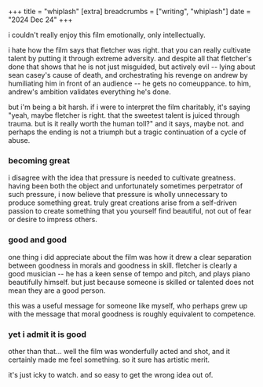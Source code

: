 +++
title = "whiplash"
[extra]
breadcrumbs = ["writing", "whiplash"]
date = "2024 Dec 24"
+++

i couldn't really enjoy this film emotionally, only intellectually.

i hate how the film says that fletcher was right. that you can really cultivate
talent by putting it through extreme adversity. and despite all that fletcher's
done that shows that he is not just misguided, but actively evil -- lying
about sean casey's cause of death, and orchestrating his revenge on andrew
by humiliating him in front of an audience -- he gets no comeuppance. to him,
andrew's ambition validates everything he's done.

but i'm being a bit harsh. if i were to interpret the film charitably, it's
saying "yeah, maybe fletcher is right. that the sweetest talent is juiced
through trauma. but is it really worth the human toll?" and it says, maybe not.
and perhaps the ending is not a triumph but a tragic continuation of a cycle
of abuse.

### becoming great

i disagree with the idea that pressure is needed to cultivate greatness. having
been both the object and unfortunately sometimes perpetrator of such pressure,
i now believe that pressure is wholly unnecessary to produce something great.
truly great creations arise from a self-driven passion to create something that
you yourself find beautiful, not out of fear or desire to impress others.

### good and good

one thing i did appreciate about the film was how it drew a clear separation
between goodness in morals and goodness in skill. fletcher is clearly a good
musician -- he has a keen sense of tempo and pitch, and plays piano beautifully
himself. but just because someone is skilled or talented does not mean they are
a good person.

this was a useful message for someone like myself, who perhaps grew up with the
message that moral goodness is roughly equivalent to competence.

### yet i admit it is good

other than that... well the film was wonderfully acted and shot, and it
certainly made me feel something. so it sure has artistic merit.

it's just icky to watch. and so easy to get the wrong idea out of.
